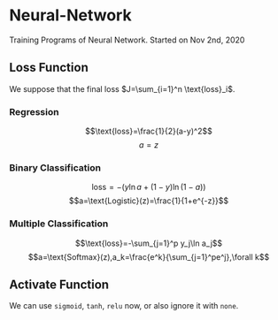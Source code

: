 # Neural-Network

Training Programs of Neural Network.
Started on Nov 2nd, 2020

## Loss Function

We suppose that the final loss $J=\sum_{i=1}^n \text{loss}_i$.

### Regression 

$$\text{loss}=\frac{1}{2}(a-y)^2$$
$$a=z$$

### Binary Classification

$$\text{loss}=-(y\ln a+(1-y)\ln(1-a))$$
$$a=\text{Logistic}(z)=\frac{1}{1+e^{-z}}$$

### Multiple Classification

$$\text{loss}=-\sum_{j=1}^p y_j\ln a_j$$
$$a=\text{Softmax}(z),a_k=\frac{e^k}{\sum_{j=1}^pe^j},\forall k$$

## Activate Function

We can use `sigmoid`, `tanh`, `relu` now, or also ignore it with `none`.
 
